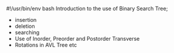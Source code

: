 #!/usr/bin/env bash
Introduction to the use of Binary Search Tree;
- insertion
- deletion
- searching
- Use of Inorder, Preorder and Postorder Transverse
- Rotations in AVL Tree etc
